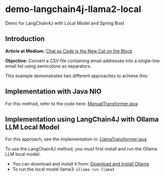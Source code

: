 # demo-langchain4j-llama2-local
Demo for LangChain4J with Local Model and Spring Boot

## Introduction 

**Article at Medium:** [Chat as Code is the New Cat on the Block](https://bit.ly/LangChain4JSpringBoot)

**Objective:**
Convert a CSV file containing email addresses into a single-line email list using semicolons as separators.

This example demonstrates two different approaches to achieve this:

## Implementation with Java NIO 
For this method, refer to the code here: [ManualTransformer.java](https://github.com/lofidewanto/demo-langchain4j-llama2-local/blob/main/src/main/java/com/example/demo/ManualTransformer.java)

## Implementation using LangChain4J with Ollama LLM Local Model
For this approach, see the implementation in: [LlamaTransformer.java](https://github.com/lofidewanto/demo-langchain4j-llama2-local/blob/main/src/main/java/com/example/demo/LlamaTransformer.java)

To use the LangChain4J method, you must first install and run the Ollama LLM local model. 
- You can download and install it from: [Download and Install Ollama](https://ollama.com/download)
- To run the local model llama3: `ollama run llama3`